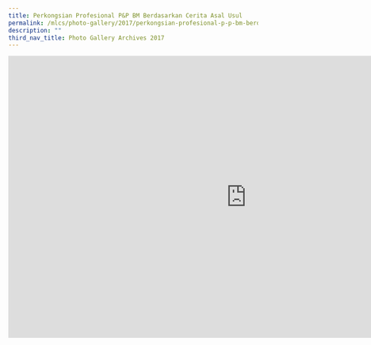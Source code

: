 ```yaml
---
title: Perkongsian Profesional P&P BM Berdasarkan Cerita Asal Usul
permalink: /mlcs/photo-gallery/2017/perkongsian-profesional-p-p-bm-berdasarkan-cerita-asal-usul/
description: ""
third_nav_title: Photo Gallery Archives 2017
---
```

<iframe allowfullscreen="true" height="569" width="960" frameborder="0" src="https://docs.google.com/presentation/d/e/2PACX-1vTV5Q_uNEhA7u34eoqnxCUbHkD5UKKMeUuXR6oCWWE-xEcmkNAN4XWdci-r_qPT7QS-dXgCefx2QjKY/embed?start=false&amp;loop=false&amp;delayms=3000"></iframe>